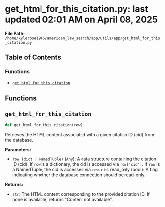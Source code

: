 # get_html_for_this_citation.py: last updated 02:01 AM on April 08, 2025

**File Path:** `/home/kylerose1946/american_law_search/app/utils/app/get_html_for_this_citation.py`

## Table of Contents

### Functions

- [`get_html_for_this_citation`](#get_html_for_this_citation)

## Functions

## `get_html_for_this_citation`

```python
def get_html_for_this_citation(row)
```

Retrieves the HTML content associated with a given citation ID (cid) from the database.

**Parameters:**

- `row (dict | NamedTuple)` (`Any`): A data structure containing the citation ID (cid).
If `row` is a dictionary, the cid is accessed via `row['cid']`.
If `row` is a NamedTuple, the cid is accessed via `row.cid`.
read_only (bool): A flag indicating whether the database connection should be read-only.

**Returns:**

- `str`: The HTML content corresponding to the provided citation ID.
        If none is available, returns "Content not available".
